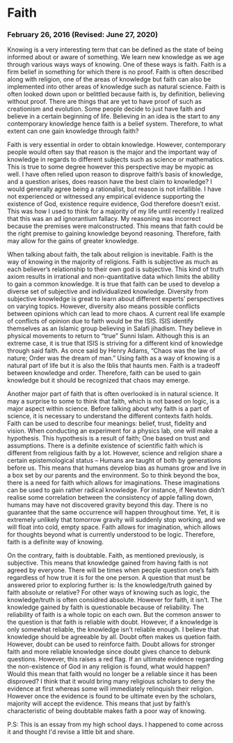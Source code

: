 # Faith

### February 26, 2016 (Revised: June 27, 2020)

Knowing is a very interesting term that can be defined as the state of being informed about or aware of something. We learn new knowledge as we age through various ways ways of knowing. One of these ways  is faith. Faith is a firm belief in something for which there is no proof. Faith is often described along with religion, one of the areas of knowledge but faith can also be implemented into other areas of knowledge such as natural science. Faith is often looked down upon or belittled because faith is, by definition, believing without proof. There are things that are yet to have proof of such as creationism and evolution. Some people decide to just have  faith and believe in a certain beginning of life. Believing in an idea is the start to any contemporary knowledge hence faith is a belief system. Therefore, to what extent can one gain knowledge through faith?

Faith is very essential in order to obtain knowledge. However, contemporary people would often say that reason is the major and the important way of knowledge in regards to different subjects such as science or mathematics. This is true to some degree however this perspective may be myopic as well. I have often relied upon reason to disprove faith’s basis of knowledge, and a question arises, does reason have the best claim to knowledge? I would generally agree being a rationalist, but reason is not infallible. I have not experienced or witnessed any empirical evidence supporting the existence of God, existence require evidence, God therefore doesn’t exist. This was how I used to think for a majority of my life until recently I realized that this was an ad ignorantium fallacy. My reasoning was incorrect because the premises were malconstructed. This means that faith could be the right premise to gaining knowledge beyond reasoning. Therefore, faith may allow for the gains of greater knowledge.

When talking about faith, the talk about religion is inevitable. Faith is the way of knowing in the majority of religions. Faith is subjective as much as each believer’s relationship to their own god is subjective. This kind of truth axiom results in irrational and non-quantitative data which limits the ability to gain a common knowledge. It is true that faith can be used to develop a diverse set of subjective and individualized knowledge. Diversity from subjective knowledge is great to learn about different experts’ perspectives on varying topics. However, diversity also means possible conflicts between opinions which can lead to more chaos. A current real life example of conflicts of opinion due to faith would be the ISIS. ISIS identify themselves as an Islamic group believing in Salafi jihadism. They believe in physical movements to return to “true” Sunni Islam. Although this is an extreme case, it is true that ISIS is striving for a different kind of knowledge through said faith. As once said by Henry Adams, “Chaos was the law of nature; Order was the dream of man.” Using faith as a way of knowing is a natural part of life but it is also the Iblis that haunts men. Faith is a tradeoff between knowledge and order. Therefore, faith can be used to gain knowledge but it should be recognized that chaos may emerge. 

Another major part of faith that is often overlooked is in natural science. It may a surprise to some to think that faith, which is not based on logic, is a major aspect within science. Before talking about why faith is a part of science, it is necessary to understand the different contexts faith holds. Faith can be used to describe four meanings: belief, trust, fidelity and vision. When conducting an experiment for a physics lab, one will make a hypothesis. This hypothesis is a result of faith; One based on trust and assumptions.  There is a definite existence of scientific faith which is different from religious faith by a lot. However, science and religion share a certain epistemological status – Humans are taught of both by generations before us. This means that humans develop bias as humans grow and live in a box set by our parents and the environment. So to think beyond the box, there is a need for faith which allows for imaginations. These imaginations can be used to gain rather radical knowledge. For instance, if Newton didn’t realise some correlation between the consistency of apple falling down, humans may have not discovered gravity beyond this day. There is no guarantee that the same occurrence will happen throughout time. Yet, it is extremely unlikely that tomorrow gravity will suddenly stop working, and we will float into cold, empty space. Faith allows for imagination, which allows for thoughts beyond what is currently understood to be logic. Therefore, faith is a definite way of knowing.

On the contrary, faith is doubtable. Faith, as mentioned previously, is subjective. This means that knowledge gained from having faith is not agreed by everyone. There will be times when people question one’s faith regardless of how true it is for the one person. A question that must be answered prior to exploring further is: Is the knowledge/truth gained by faith absolute or relative? For other ways of knowing such as logic, the knowledge/truth is often considred absolute. However for faith, it isn’t. The knowledge gained by faith is questionable because of reliability. The reliability of faith is a whole topic on each own. But the common answer to the question is that faith is reliable with doubt. However, if a knowledge is only somewhat reliable, the knowledge isn’t reliable enough. I believe that knowledge should be agreeable by all. Doubt often makes us quetion faith. However, doubt can be used to reinforce faith. Doubt allows for stronger faith and more reliable knowledge since doubt gives chance to debunk questions. However, this raises a red flag. If an ultimate evidence regarding the non-existence of God in any religion is found, what would happen? Would this mean that faith would no longer be a reliable since it has been disproved? I think that it would bring many religious scholars to deny the evidence at first whereas some will immediately relinquish their religion. However once the evidence is found to be ultimate even by the scholars, majority will accept the evidence. This means that just by faith’s characteristic of being doubtable makes faith a poor way of knowing.

P.S: This is an essay from my high school days. I happened to come across it and thought I'd revise a little bit and share.
